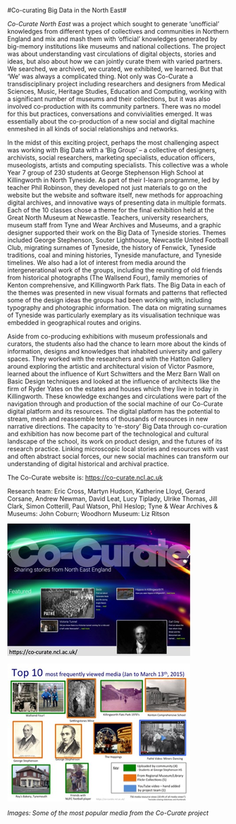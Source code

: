 #Co-curating Big Data in the North East#

_Co-Curate North East_ was a project which sought to generate ‘unofficial’ knowledges from different types of collectives and communities in Northern England and mix and mash them with ‘official’ knowledges generated by big-memory institutions like museums and national collections. The project was about understanding vast circulations of digital objects, stories and ideas, but also about how we can jointly curate them with varied partners. We searched, we archived, we curated, we exhibited, we learned. But that ‘We’ was always a complicated thing. Not only was Co-Curate a transdisciplinary project including researchers and designers from Medical Sciences, Music, Heritage Studies, Education and Computing, working with a significant number of museums and their collections, but it was also involved co-production with its community partners. There was no model for this but practices, conversations and convivialities emerged. It was essentially about the co-production of a new social and digital machine enmeshed in all kinds of social relationships and networks. 

In the midst of this exciting project, perhaps the most challenging aspect was working with Big Data with a ‘Big Group’ – a collective of designers, archivists, social researchers, marketing specialists, education officers, museologists, artists and computing specialists. This collective was a whole Year 7 group of 230 students at George Stephenson High School at Killingworth in North Tyneside. As part of their I-learn programme, led by teacher Phil Robinson, they developed not just materials to go on the website but the website and software itself, new methods for approaching digital archives, and innovative ways of presenting data in multiple formats. Each of the 10 classes chose a theme for the final exhibition held at the Great North Museum at Newcastle. Teachers, university researchers, museum staff from Tyne and Wear Archives and Museums, and a graphic designer supported their work on the Big Data of Tyneside stories. Themes included George Stephenson, Souter Lighthouse, Newcastle United Football Club, migrating surnames of Tyneside, the history of Fenwick, Tyneside traditions, coal and mining histories, Tyneside manufacture, and Tyneside timelines. We also had a lot of interest from media around the intergenerational work of the groups, including the reuniting of old friends from historical photographs (The Wallsend Four), family memories of Kenton comprehensive, and Killingworth Park flats. The Big Data in each of the themes was presented in new visual formats and patterns that reflected some of the design ideas the groups had been working with, including typography and photographic information. The data on migrating surnames of Tyneside was particularly exemplary as its visualisation technique was embedded in geographical routes and origins.

Aside from co-producing exhibitions with museum professionals and curators, the students also had the chance to learn more about the kinds of information, designs and knowledges that inhabited university and gallery spaces. They worked with the researchers and with the Hatton Gallery around exploring the artistic and architectural vision of Victor Pasmore, learned about the influence of Kurt Schwitters and the Merz Barn Wall on Basic Design techniques and looked at the influence of architects like the firm of Ryder Yates on the estates and houses which they live in today in Killingworth. These knowledge exchanges and circulations were part of the navigation through and production of the social machine of our Co-Curate digital platform and its resources. The digital platform has the potential to stream, mesh and reassemble tens of thousands of resources in new narrative directions. The capacity to ‘re-story’ Big Data through co-curation and exhibition has now become part of the technological and cultural landscape of the school, its work on product design, and the futures of its research practice. Linking microscopic local stories and resources with vast and often abstract social forces, our new social machines can transform our understanding of digital historical and archival practice.

The Co-Curate website is: https://co-curate.ncl.ac.uk

Research team: Eric Cross, Martyn Hudson, Katherine Lloyd, Gerard Corsane, Andrew Newman, David Leat, Lucy Tiplady, Ulrike Thomas, Jill Clark, Simon Cotterill, Paul Watson, Phil Heslop; Tyne & Wear Archives & Museums: John Coburn; Woodhorn Museum: Liz Ritson

![Image1: Some of the most popular media from the Co-Curate project](Images/32a.jpg) 

![Image2: Some of the most popular media from the Co-Curate project](Images/32b.jpg)

_Images: Some of the most popular media from the Co-Curate project_
